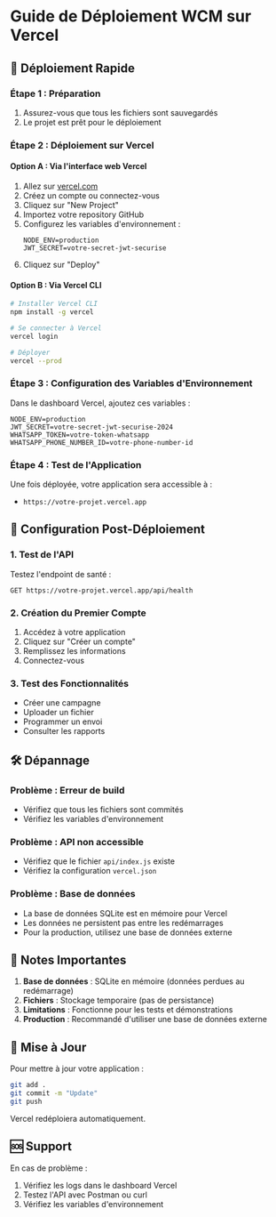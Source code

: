# Guide de Déploiement WCM sur Vercel

## 🚀 Déploiement Rapide

### Étape 1 : Préparation
1. Assurez-vous que tous les fichiers sont sauvegardés
2. Le projet est prêt pour le déploiement

### Étape 2 : Déploiement sur Vercel

#### Option A : Via l'interface web Vercel
1. Allez sur [vercel.com](https://vercel.com)
2. Créez un compte ou connectez-vous
3. Cliquez sur "New Project"
4. Importez votre repository GitHub
5. Configurez les variables d'environnement :
   ```
   NODE_ENV=production
   JWT_SECRET=votre-secret-jwt-securise
   ```
6. Cliquez sur "Deploy"

#### Option B : Via Vercel CLI
```bash
# Installer Vercel CLI
npm install -g vercel

# Se connecter à Vercel
vercel login

# Déployer
vercel --prod
```

### Étape 3 : Configuration des Variables d'Environnement

Dans le dashboard Vercel, ajoutez ces variables :

```
NODE_ENV=production
JWT_SECRET=votre-secret-jwt-securise-2024
WHATSAPP_TOKEN=votre-token-whatsapp
WHATSAPP_PHONE_NUMBER_ID=votre-phone-number-id
```

### Étape 4 : Test de l'Application

Une fois déployée, votre application sera accessible à :
- `https://votre-projet.vercel.app`

## 🔧 Configuration Post-Déploiement

### 1. Test de l'API
Testez l'endpoint de santé :
```
GET https://votre-projet.vercel.app/api/health
```

### 2. Création du Premier Compte
1. Accédez à votre application
2. Cliquez sur "Créer un compte"
3. Remplissez les informations
4. Connectez-vous

### 3. Test des Fonctionnalités
- Créer une campagne
- Uploader un fichier
- Programmer un envoi
- Consulter les rapports

## 🛠️ Dépannage

### Problème : Erreur de build
- Vérifiez que tous les fichiers sont commités
- Vérifiez les variables d'environnement

### Problème : API non accessible
- Vérifiez que le fichier `api/index.js` existe
- Vérifiez la configuration `vercel.json`

### Problème : Base de données
- La base de données SQLite est en mémoire pour Vercel
- Les données ne persistent pas entre les redémarrages
- Pour la production, utilisez une base de données externe

## 📝 Notes Importantes

1. **Base de données** : SQLite en mémoire (données perdues au redémarrage)
2. **Fichiers** : Stockage temporaire (pas de persistance)
3. **Limitations** : Fonctionne pour les tests et démonstrations
4. **Production** : Recommandé d'utiliser une base de données externe

## 🔄 Mise à Jour

Pour mettre à jour votre application :
```bash
git add .
git commit -m "Update"
git push
```

Vercel redéploiera automatiquement.

## 🆘 Support

En cas de problème :
1. Vérifiez les logs dans le dashboard Vercel
2. Testez l'API avec Postman ou curl
3. Vérifiez les variables d'environnement 